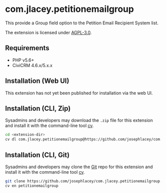 # com.jlacey.petitionemailgroup

This provide a Group field option to the Petition Email Recipient System list.

The extension is licensed under [AGPL-3.0](LICENSE.txt).

## Requirements

* PHP v5.6+
* CiviCRM 4.6.x/5.x.x

## Installation (Web UI)

This extension has not yet been published for installation via the web UI.

## Installation (CLI, Zip)

Sysadmins and developers may download the `.zip` file for this extension and
install it with the command-line tool [cv](https://github.com/civicrm/cv).

```bash
cd <extension-dir>
cv dl com.jlacey.petitionemailgroup@https://github.com/josephlacey/com.jlacey.petitionemailgroup/archive/master.zip
```

## Installation (CLI, Git)

Sysadmins and developers may clone the [Git](https://en.wikipedia.org/wiki/Git) repo for this extension and
install it with the command-line tool [cv](https://github.com/civicrm/cv).

```bash
git clone https://github.com/josephlacey/com.jlacey.petitionemailgroup.git
cv en petitionemailgroup
```
